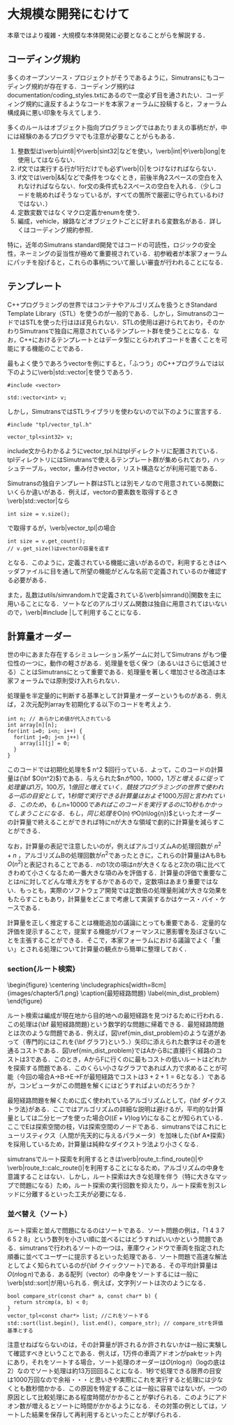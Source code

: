 
# 大規模な開発にむけて
本章ではより複雑・大規模な本体開発に必要となることがらを解説する．

## コーディング規約
多くのオープンソース・プロジェクトがそうであるように，Simutransにもコーディング規約が存在する．コーディング規約はdocumentation/coding_styles.txtにあるので一度必ず目を通されたい．コーディング規約に違反するようなコードを本家フォーラムに投稿すると，フォーラム構成員に悪い印象を与えてしまう．

多くのルールはオブジェクト指向プログラミングではあたりまえの事柄だが，中には経験のあるプログラマでも注意が必要なことがらもある．

1.  整数型は\verb|uint8|や\verb|sint32|などを使い，\verb|int|や\verb|long|を使用してはならない．
1.  if文では実行する行が1行だけでも必ず\verb|{}|をつけなければならない．
1.  if文では\verb|&&|などで条件をつなぐとき，前後半角2スペースの空白を入れなければならない．for文の条件式も2スペースの空白を入れる．（少しコードを眺めればそうなっているが，すべての箇所で厳密に守られているわけではない．）
1.  定数変数ではなくマクロ定義かenumを使う．
1.  編成，vehicle，線路などオブジェクトごとに好まれる変数名がある．詳しくはコーディング規約参照．

特に，近年のSimutrans standard開発ではコードの可読性，ロジックの安全性，ネーミングの妥当性が極めて重要視されている．初参戦者が本家フォーラムにパッチを投げると，これらの事柄について厳しい審査が行われることになる．

## テンプレート
C++プログラミングの世界ではコンテナやアルゴリズムを扱うときStandard Template Library（STL）を使うのが一般的である．しかし，SimutransのコードではSTLを使った行はほぼ見られない．STLの使用は避けられており，そのかわりSimutransで独自に用意されているテンプレート群を使うことになる．なお，C++におけるテンプレートとはデータ型にとらわれずコードを書くことを可能にする機能のことである．

最もよく使うであろうvectorを例にすると，「ふつう」のC++プログラムでは以下のように\verb|std::vector|を使うであろう．
```
#include <vector>

std::vector<int> v;
```

しかし，SimutransではSTLライブラリを使わないので以下のように宣言する．
```
#include "tpl/vector_tpl.h"

vector_tpl<sint32> v;
```

include文からわかるようにvector_tpl.hはtplディレクトリに配置されている．tplディレクトリにはSimutransで使えるテンプレート群が集められており，ハッシュテーブル，vector，重み付きvector，リスト構造などが利用可能である．

Simutransの独自テンプレート群はSTLとは別モノなので用意されている関数にいくらか違いがある．例えば，vectorの要素数を取得するとき\verb|std::vector|なら
```
int size = v.size();
```
で取得するが，\verb|vector_tpl|の場合
```
int size = v.get_count();
// v.get_size()はvectorの容量を返す
```
となる．このように，定義されている機能に違いがあるので，利用するときはヘッダファイルに目を通して所望の機能がどんな名前で定義されているのか確認する必要がある．

また，乱数はutils/simrandom.hで定義されている\verb|simrand()|関数を主に用いることになる．ソートなどのアルゴリズム関数は独自に用意されてはいないので，\verb|#include <algorithm>|して利用することになる．

<!--
% 画像劣化の話とか

% draw image系
% sync step系
-->

## 計算量オーダー
世の中にあまた存在するシミュレーション系ゲームに対してSimutrans
がもつ優位性の一つに，動作の軽さがある．処理量を低く保つ（あるいはさらに低減させる）ことはSimutransにとって重要である．処理量を著しく増加させる改造は本家フォーラムでは原則受け入れられない．

処理量を半定量的に判断する基準として計算量オーダーというものがある．例えば，２次元配列arrayを初期化する以下のコードを考えよう．
```
int n; // あらかじめ値が代入されている
int array[n][n];
for(int i=0; i<n; i++) {
  for(int j=0; j<n j++) {
    array[i][j] = 0;
  }
}
```

このコードでは初期化処理を$ n^2 $回行っている．よって，このコードの計算量は{\bf $O(n^2)$}である．与えられた$n$が100，1000，1万と増えるに従って処理量は1万，100万，1億回と増えていく．競技プログラミングの世界で使われる一応の目安として，1秒間で実行できる計算量はおよそ1000万回と言われている．このため，もし$n=10000$であればこのコードを実行するのに10秒もかかってしまうことになる．もし，同じ処理を$O(n)$や$O(n\log{n})$といったオーダーの計算量で終えることができれば特にnが大きな領域で劇的に計算量を減らすことができる．

なお，計算量の表記で注意したいのが，例えばアルゴリズムAの処理回数が $n^2+n$ ，アルゴリズムBの処理回数が$n^2$であったときに，これらの計算量はAもBも$O(n^2)$と表記されることである．$n$の1次の項は$n$が大きくなると2次の項に比べてきわめて小さくなるため一番大きな項のみを評価する．計算量の評価で重要なことは$n$に対してどんな増え方をするかであるので，定数項はあまり重要ではない．もっとも，実際のソフトウェア開発では定数倍の処理量削減が大きな効果をもたらすこともあり，計算量をどこまで考慮して実装するかはケース・バイ・ケースである．

計算量を正しく推定することは機能追加の議論にとっても重要である．定量的な評価を提示することで，提案する機能がパフォーマンスに悪影響を及ぼさないことを主張することができる．そこで，本家フォーラムにおける議論でよく「重い」とされる処理について計算量の観点から簡単に整理しておく．

### section{ルート検索}

\begin{figure}
  \centering
  \includegraphics[width=8cm]{images/chapter5/1.png}
  \caption{最短経路問題}
  \label{min_dist_problem}
\end{figure}

ルート検索は編成が現在地から目的地への最短経路を見つけるために行われる．この処理は{\bf 最短経路問題}という数学的な問題に帰着できる．最短経路問題とは次のような問題である．例えば，図\ref{min_dist_problem}のような道があって（専門的にはこれを{\bf グラフ}という．）矢印に添えられた数字はその道を通るコストである．図\ref{min_dist_problem}ではAからBに直接行く経路のコストは3である．このとき，AからFに行くのに最もコストの低いルートはどれかを探索する問題である．このくらい小さなグラフであれば人力で求めることが可能（今回の場合A→B→E→Fが最短経路でコストは$3+2+1=6$となる．）であるが，コンピュータがこの問題を解くにはどうすればよいのだろうか？

最短経路問題を解くために広く使われているアルゴリズムとして，{\bf ダイクストラ法}がある．ここではアルゴリズムの詳細な説明は避けるが，平均的な計算量としては二分ヒープを使った場合$O((E+V)\log{V})$になることが知られている．ここでEは探索空間の枝，Vは探索空間のノードである．simutransではこれにヒューリスティクス（人間が先天的に与えるパラメータ）を加味した{\bf A*探索}を採用しているため，計算量は純粋なダイクストラ法より小さくなる．

simutransでルート探索を利用するときは\verb|route_t::find_route()|や\verb|route_t::calc_route()|を利用することになるため，アルゴリズムの中身を意識することはない．しかし，ルート探索は大きな処理を伴う（特に大きなマップで問題になる）ため，ルート探索の実行回数を抑えたり，ルート探索を別スレッドに分離するといった工夫が必要になる．

### 並べ替え（ソート）
ルート探索と並んで問題になるのはソートである．ソート問題の例は，「1 4 3 7 6 5 2 8」という数列を小さい順に並べるにはどうすればいいかという問題である．simutransで行われるソートの一つは，車庫ウィンドウで車両を指定された順番に並べてユーザーに提示するといった処理である．ソート問題で高速な解法としてよく知られているのが{\bf クイックソート}である．その平均計算量は$O(n\log{n})$である．ある配列（vector）の中身をソートするには一般に\verb|std::sort|が用いられる．例えば，文字列ソートは次のようになる．
```
bool compare_str(const char* a, const char* b) {
  return strcmp(a, b) < 0;
}
vector_tpl<const char*> list; //これをソートする
std::sort(list.begin(), list.end(), compare_str); // compare_strを評価基準とする
```

注意せねばならないのは，その計算量が許されるか許されないかは一般に実験して確認すべきということである．例えば，1万件の車両アドオンがpakセット内にあり，それをソートする場合，ソート処理のオーダーは$O(n\log{n})$（logの底は2）なのでソート処理は約13万回回ることになる．1秒で処理できる限界の目安は1000万回なので余裕・・・と思いきや実際にこれを実行すると処理には少なくとも数秒間かかる．この原因を特定することは一般に容易ではないが，一つの原因として比較処理にある程度時間がかかることが挙げられる．このようにアドオン数が増えるとソートに時間がかかるようになる．その対策の例としては，ソートした結果を保存して再利用するといったことが挙げられる．
